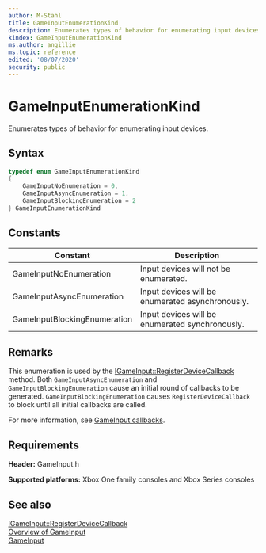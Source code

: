 ```yaml
---
author: M-Stahl
title: GameInputEnumerationKind
description: Enumerates types of behavior for enumerating input devices.
kindex: GameInputEnumerationKind
ms.author: angillie
ms.topic: reference
edited: '08/07/2020'
security: public
---
```


# GameInputEnumerationKind  

Enumerates types of behavior for enumerating input devices.  

<a id="syntaxSection"></a>

## Syntax  
  
```cpp
typedef enum GameInputEnumerationKind    
{  
    GameInputNoEnumeration = 0,  
    GameInputAsyncEnumeration = 1,  
    GameInputBlockingEnumeration = 2  
} GameInputEnumerationKind  
```  
  
<a id="constantsSection"></a>

## Constants  
  
| Constant | Description |
| --- | --- |
| GameInputNoEnumeration | Input devices will not be enumerated. |  
| GameInputAsyncEnumeration | Input devices will be enumerated asynchronously. |  
| GameInputBlockingEnumeration | Input devices will be enumerated synchronously. |  
  
<a id="remarksSection"></a>

## Remarks  
  
This enumeration is used by the [IGameInput::RegisterDeviceCallback](../interfaces/igameinput/methods/igameinput_registerdevicecallback.md) method. Both `GameInputAsyncEnumeration` and `GameInputBlockingEnumeration` cause an initial round of callbacks to be generated. `GameInputBlockingEnumeration` causes `RegisterDeviceCallback` to block until all initial callbacks are called. 

For more information, see [GameInput callbacks](../../../../input/advanced/input-callbacks.md). 

<a id="requirementsSection"></a>

## Requirements  
  
**Header:** GameInput.h
  
**Supported platforms:** Xbox One family consoles and Xbox Series consoles  
  
<a id="seealsoSection"></a>

## See also  

[IGameInput::RegisterDeviceCallback](../interfaces/igameinput/methods/igameinput_registerdevicecallback.md)  
[Overview of GameInput](../../../../input/overviews/input-overview.md)  
[GameInput](../gameinput_members.md)  
  